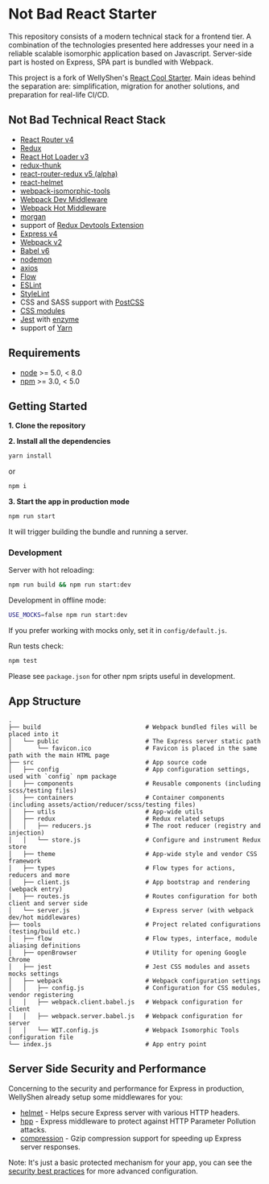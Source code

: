 # Not Bad React Starter

This repository consists of a modern technical stack for a frontend tier. A combination of the technologies presented here addresses your need in a reliable scalable isomorphic application based on Javascript. Server-side part is hosted on Express, SPA part is bundled with Webpack.

This project is a fork of WellyShen's [React Cool Starter](https://github.com/wellyshen/react-cool-starter). Main ideas behind the separation are: simplification, migration for another solutions, and preparation for real-life CI/CD.

## Not Bad Technical React Stack

* [React Router v4](https://reacttraining.com/react-router/)
* [Redux](https://github.com/reactjs/redux)
* [React Hot Loader v3](https://github.com/gaearon/react-hot-loader)
* [redux-thunk](https://github.com/gaearon/redux-thunk)
* [react-router-redux v5 (alpha)](https://github.com/reactjs/react-router-redux)
* [react-helmet](https://github.com/nfl/react-helmet)
* [webpack-isomorphic-tools](https://github.com/halt-hammerzeit/webpack-isomorphic-tools)
* [Webpack Dev Middleware](https://github.com/webpack/webpack-dev-middleware)
* [Webpack Hot Middleware](https://github.com/glenjamin/webpack-hot-middleware)
* [morgan](https://github.com/expressjs/morgan)
* support of [Redux Devtools Extension](https://github.com/zalmoxisus/redux-devtools-extension)
* [Express v4](https://expressjs.com/)
* [Webpack v2](https://webpack.js.org/)
* [Babel v6](https://babeljs.io/)
* [nodemon](https://nodemon.io/)
* [axios](https://github.com/mzabriskie/axios)
* [Flow](https://flowtype.org/)
* [ESLint](http://eslint.org/)
* [StyleLint](http://stylelint.io/)
* CSS and SASS support with [PostCSS](https://github.com/postcss/postcss-loader)
* [CSS modules](https://github.com/css-Modules/css-Modules)
* [Jest](https://facebook.github.io/jest/) with [enzyme](https://github.com/airbnb/enzyme)
* support of [Yarn](https://yarnpkg.com/lang/en/)

## Requirements

* [node](https://nodejs.org/en/) >= 5.0, < 8.0
* [npm](https://www.npmjs.com/) >= 3.0, < 5.0

## Getting Started

**1. Clone the repository**

**2. Install all the dependencies**

```bash
yarn install
```
or
```bash
npm i
```

**3. Start the app in production mode**

```bash
npm run start
```
It will trigger building the bundle and running a server.

### Development
Server with hot reloading:
```bash
npm run build && npm run start:dev
```

Development in offline mode:
```bash
USE_MOCKS=false npm run start:dev
```
If you prefer working with mocks only, set it in `config/default.js`.

Run tests check:
```bash
npm test
```

Please see `package.json` for other npm sripts useful in development.

## App Structure

```
.
├── build                             # Webpack bundled files will be placed into it
│   └── public                        # The Express server static path
│       └── favicon.ico               # Favicon is placed in the same path with the main HTML page
├── src                               # App source code
│   ├── config                        # App configuration settings, used with `config` npm package
│   ├── components                    # Reusable components (including scss/testing files)
│   ├── containers                    # Container components (including assets/action/reducer/scss/testing files)
│   ├── utils                         # App-wide utils
│   ├── redux                         # Redux related setups
│   │   ├── reducers.js               # The root reducer (registry and injection)
│   │   └── store.js                  # Configure and instrument Redux store
│   ├── theme                         # App-wide style and vendor CSS framework
│   ├── types                         # Flow types for actions, reducers and more
│   ├── client.js                     # App bootstrap and rendering (webpack entry)
│   ├── routes.js                     # Routes configuration for both client and server side
│   └── server.js                     # Express server (with webpack dev/hot middlewares)
├── tools                             # Project related configurations (testing/build etc.)
│   ├── flow                          # Flow types, interface, module aliasing definitions
│   ├── openBrowser                   # Utility for opening Google Chrome
│   ├── jest                          # Jest CSS modules and assets mocks settings
│   ├── webpack                       # Webpack configuration settings
│   │   ├── config.js                 # Configuration for CSS modules, vendor registering
│   │   ├── webpack.client.babel.js   # Webpack configuration for client
│   │   ├── webpack.server.babel.js   # Webpack configuration for server
│   │   └── WIT.config.js             # Webpack Isomorphic Tools configuration file
└── index.js                          # App entry point
```


## Server Side Security and Performance

Concerning to the security and performance for Express in production, WellyShen already setup some middlewares for you:

* [helmet](https://github.com/helmetjs/helmet) - Helps secure Express server with various HTTP headers.
* [hpp](https://github.com/analog-nico/hpp) - Express middleware to protect against HTTP Parameter Pollution attacks.
* [compression](https://github.com/expressjs/compression) - Gzip compression support for speeding up Express server responses.

Note: It's just a basic protected mechanism for your app, you can see the [security best practices](https://expressjs.com/en/advanced/best-practice-security.html) for more advanced configuration.
